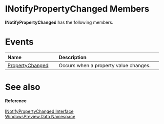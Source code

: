 INotifyPropertyChanged Members  
==============================  

**INotifyPropertyChanged** has the following members.  

<span id="publiceventsSection"></span>

Events  
======  

<table>
<colgroup>
<col width="30%" />
<col width="60%" />
</colgroup>
<thead>
<tr class="header">
<th align="left">Name</th>
<th align="left">Description</th>
</tr>
</thead>
<tbody>
<tr class="odd">
<td align="left"><a href="Events/PropertyChanged_Event.md">PropertyChanged</a></td>
<td align="left">Occurs when a property value changes.</td>
</tr>
</tbody>
</table>

<span id="ID4EK"></span>

See also  
========  

<span id="ID4EM"></span>
#### Reference  

[INotifyPropertyChanged Interface](../INotifyPropertyChanged.md)  
 [WindowsPreview.Data Namespace](../../Data.md)  



<!--Please do not edit the data in the comment block below.-->
<!--
TOCTitle : INotifyPropertyChanged Members
RLTitle : INotifyPropertyChanged Members
KeywordF : WindowsPreview.Data.INotifyPropertyChanged
KeywordF : INotifyPropertyChanged
KeywordK : INotifyPropertyChanged interface
KeywordK : INotifyPropertyChanged interface, all members
KeywordK : WindowsPreview.Data.INotifyPropertyChanged interface
HelpPriority : 1
KeywordA : AllMembers.T:WindowsPreview.Data.INotifyPropertyChanged
AssetID : AllMembers.T:WindowsPreview.Data.INotifyPropertyChanged
Locale : en-us
CommunityContent : 1
TargetOS : Windows
TopicType : kbSyntax
DocSet : K4Wv2
ProjType : K4Wv2Proj
Technology : Kinect for Windows
Product : Kinect for Windows SDK v2
productversion : 20
-->
